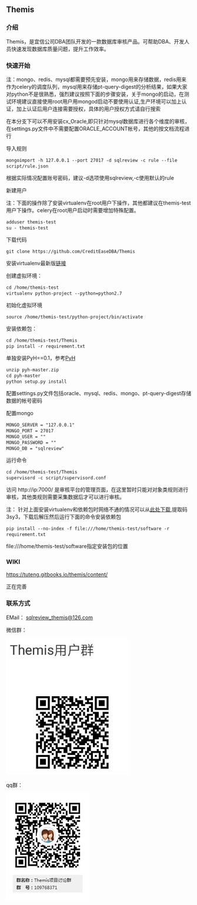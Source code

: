 ## Themis 

### 介绍

Themis，是宜信公司DBA团队开发的一款数据库审核产品。可帮助DBA、开发人员快速发现数据库质量问题，提升工作效率。


### 快速开始  

注：mongo、redis、mysql都需要预先安装，mongo用来存储数据，redis用来作为celery的调度队列，mysql用来存储pt-query-digest的分析结果，如果大家对python不是很熟悉，强烈建议按照下面的步骤安装，关于mongo的启动，在测试环境建议直接使用root用户用mongod启动不要使用认证,生产环境可以加上认证，加上认证后用户连接需要授权，具体的用户授权方式请自行搜索

在本分支下可以不用安装cx_Oracle,即只针对mysql数据库进行各个维度的审核，在settings.py文件中不需要配置ORACLE_ACCOUNT帐号，其他的按文档流程进行

导入规则

    mongoimport -h 127.0.0.1 --port 27017 -d sqlreview -c rule --file script/rule.json
根据实际情况配置账号密码，建议-d选项使用sqlreview,-c使用默认的rule

新建用户

注：下面的操作除了安装virtualenv在root用户下操作，其他都建议在themis-test用户下操作。celery在root用户启动时需要增加特殊配置。

    adduser themis-test
    su - themis-test

下载代码

    git clone https://github.com/CreditEaseDBA/Themis

安装virtualenv最新版[链接](https://pypi.python.org/simple/virtualenv/)

创建虚拟环境：
    
    cd /home/themis-test
    virtualenv python-project --python=python2.7

初始化虚拟环境

    source /home/themis-test/python-project/bin/activate


安装依赖包：
    
    cd /home/themis-test/Themis
    pip install -r requirement.txt

单独安装PyH==0.1，参考[PyH](https://github.com/hanxiaomax/pyh)

    unzip pyh-master.zip
    cd pyh-master
    python setup.py install


配置settings.py文件包括oracle、mysql、redis、mongo、pt-query-digest存储数据的帐号密码

配置mongo
    
    MONGO_SERVER = "127.0.0.1"
    MONGO_PORT = 27017
    MONGO_USER = ""
    MONGO_PASSWORD = ""
    MONGO_DB = "sqlreview"


运行命令

    cd /home/themis-test/Themis
    supervisord -c script/supervisord.conf

访问 http://ip:7000/ 是审核平台的管理页面，在这里暂时只能对对象类规则进行审核，其他类规则需要采集数据后才可以进行审核。

注：
针对上面安装virtualenv和依赖包时网络不通的情况可以从[此处下载](https://pan.baidu.com/s/1o7AIWlG),提取码 3sy3，下载后解压然后运行下面的命令安装依赖包

    pip install --no-index -f file:///home/themis-test/software -r requirement.txt

file:///home/themis-test/software指定安装包的位置

### WIKI

https://tuteng.gitbooks.io/themis/content/ 

正在完善

### 联系方式

EMail：
    sqlreview_themis@126.com

微信群：

![微信](data/img/weixin.png)

qq群：

![qq](data/img/qq.png)
